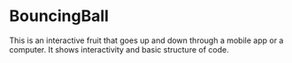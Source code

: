 # BouncingBall
This is an interactive fruit that goes up and down through a mobile app or a computer. It shows interactivity and basic structure of code.
